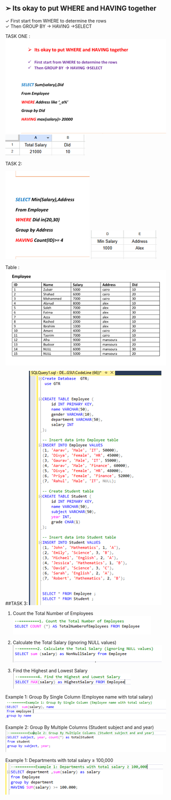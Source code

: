 ﻿## ➢ Its okay to put WHERE and HAVING together 
 
✓ First start from WHERE to determine the rows  
✓ Then GROUP BY  → HAVING →SELECT 

TASK ONE : 
![](../image/1.PNG)
![](../image/2.PNG)


TASK 2:

![](../image/3.PNG)
![](../image/4.PNG)


Table : 
![](../image/5.PNG)




##TASK 3:
![](../image/6.PNG)

1. Count the Total Number of Employees
![](../image/7.PNG)

2. Calculate the Total Salary (ignoring NULL values)
![](../image/8.PNG)

4. Find the Highest and Lowest Salary 
![](../image/9.PNG)

Example 1: Group By Single Column (Employee name with total salary)
![](../image/10.PNG)

Example 2: Group By Multiple Columns (Student subject and and year)
![](../image/12.PNG)

Example 1: Departments with total salary ≥ 100,000 
![](../image/13.PNG)

